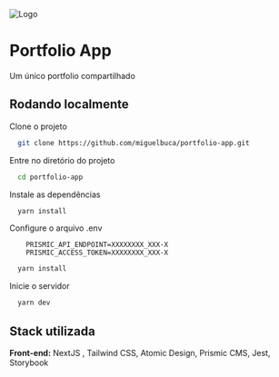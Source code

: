 
![Logo](https://miguelbuca.ao/icon.svg)


# Portfolio App

Um único portfolio compartilhado



## Rodando localmente

Clone o projeto

```bash
  git clone https://github.com/miguelbuca/portfolio-app.git
```

Entre no diretório do projeto

```bash
  cd portfolio-app
```

Instale as dependências

```bash
  yarn install
```

Configure o arquivo .env

```
    PRISMIC_API_ENDPOINT=XXXXXXXX_XXX-X
    PRISMIC_ACCESS_TOKEN=XXXXXXXX_XXX-X
```

```bash
  yarn install
```


Inicie o servidor

```bash
  yarn dev
```


## Stack utilizada

**Front-end:** NextJS , Tailwind CSS, Atomic Design, Prismic CMS, Jest, Storybook

